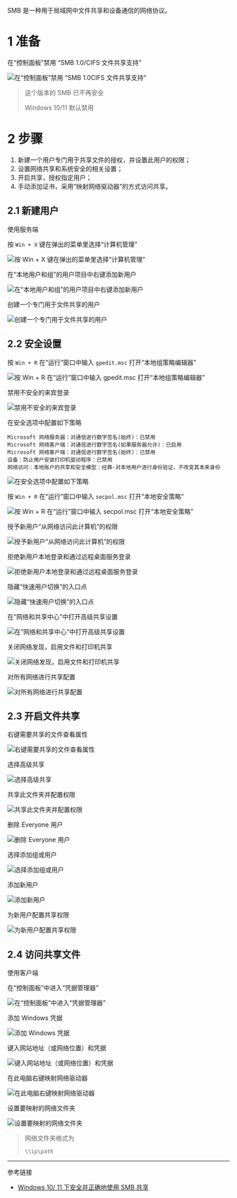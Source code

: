 SMB 是一种用于局域网中文件共享和设备通信的网络协议。

# 1 准备

在“控制面板”禁用 “SMB 1.0/CIFS 文件共享支持”

![在“控制面板”禁用 “SMB 1.0CIFS 文件共享支持”](./../../../../../../images/%E9%85%8D%E7%BD%AE%20SMB%20%E6%96%87%E4%BB%B6%E5%85%B1%E4%BA%AB/%E5%9C%A8%E2%80%9C%E6%8E%A7%E5%88%B6%E9%9D%A2%E6%9D%BF%E2%80%9D%E7%A6%81%E7%94%A8%20%E2%80%9CSMB%201.0CIFS%20%E6%96%87%E4%BB%B6%E5%85%B1%E4%BA%AB%E6%94%AF%E6%8C%81%E2%80%9D.png)

> 这个版本的 SMB 已不再安全
>
> Windows 10/11 默认禁用

# 2 步骤

1. 新建一个用户专门用于共享文件的授权，并设置此用户的权限；
2. 设置网络共享和系统安全的相关设置；
3. 开启共享，授权指定用户；
4. 手动添加证书，采用“映射网络驱动器”的方式访问共享。

## 2.1 新建用户

使用服务端

按 `Win + X` 键在弹出的菜单里选择“计算机管理”

![按 `Win + X` 键在弹出的菜单里选择“计算机管理”](./../../../../../../images/%E9%85%8D%E7%BD%AE%20SMB%20%E6%96%87%E4%BB%B6%E5%85%B1%E4%BA%AB/%E6%8C%89%20%60Win%20+%20X%60%20%E9%94%AE%E5%9C%A8%E5%BC%B9%E5%87%BA%E7%9A%84%E8%8F%9C%E5%8D%95%E9%87%8C%E9%80%89%E6%8B%A9%E2%80%9C%E8%AE%A1%E7%AE%97%E6%9C%BA%E7%AE%A1%E7%90%86%E2%80%9D.png)

在“本地用户和组”的用户项目中右键添加新用户

![在“本地用户和组”的用户项目中右键添加新用户](./../../../../../../images/%E9%85%8D%E7%BD%AE%20SMB%20%E6%96%87%E4%BB%B6%E5%85%B1%E4%BA%AB/%E5%9C%A8%E2%80%9C%E6%9C%AC%E5%9C%B0%E7%94%A8%E6%88%B7%E5%92%8C%E7%BB%84%E2%80%9D%E7%9A%84%E7%94%A8%E6%88%B7%E9%A1%B9%E7%9B%AE%E4%B8%AD%E5%8F%B3%E9%94%AE%E6%B7%BB%E5%8A%A0%E6%96%B0%E7%94%A8%E6%88%B7.png)

创建一个专门用于文件共享的用户

![创建一个专门用于文件共享的用户](./../../../../../../images/%E9%85%8D%E7%BD%AE%20SMB%20%E6%96%87%E4%BB%B6%E5%85%B1%E4%BA%AB/%E5%88%9B%E5%BB%BA%E4%B8%80%E4%B8%AA%E4%B8%93%E9%97%A8%E7%94%A8%E4%BA%8E%E6%96%87%E4%BB%B6%E5%85%B1%E4%BA%AB%E7%9A%84%E7%94%A8%E6%88%B7.png)

## 2.2 安全设置

按 `Win + R` 在“运行”窗口中输入 `gpedit.msc` 打开“本地组策略编辑器”

![按 `Win + R` 在“运行”窗口中输入 `gpedit.msc` 打开“本地组策略编辑器”](./../../../../../../images/%E9%85%8D%E7%BD%AE%20SMB%20%E6%96%87%E4%BB%B6%E5%85%B1%E4%BA%AB/%E6%8C%89%20%60Win%20+%20R%60%20%E5%9C%A8%E2%80%9C%E8%BF%90%E8%A1%8C%E2%80%9D%E7%AA%97%E5%8F%A3%E4%B8%AD%E8%BE%93%E5%85%A5%20%60gpedit.msc%60%20%E6%89%93%E5%BC%80%E2%80%9C%E6%9C%AC%E5%9C%B0%E7%BB%84%E7%AD%96%E7%95%A5%E7%BC%96%E8%BE%91%E5%99%A8%E2%80%9D.png)

禁用不安全的来宾登录

![禁用不安全的来宾登录](./../../../../../../images/%E9%85%8D%E7%BD%AE%20SMB%20%E6%96%87%E4%BB%B6%E5%85%B1%E4%BA%AB/%E7%A6%81%E7%94%A8%E4%B8%8D%E5%AE%89%E5%85%A8%E7%9A%84%E6%9D%A5%E5%AE%BE%E7%99%BB%E5%BD%95.png)

在安全选项中配置如下策略

```
Microsoft 网络服务器：对通信进行数字签名(始终)：已禁用
Microsoft 网络客户端：对通信进行数字签名(如果服务器允许)：已启用
Microsoft 网络客户端：对通信进行数字签名(始终)：已禁用
设备：防止用户安装打印机驱动程序：已禁用
网络访问：本地账户的共享和安全模型：经典-对本地用户进行身份验证，不改变其本来身份
```

![在安全选项中配置如下策略](./../../../../../../images/%E9%85%8D%E7%BD%AE%20SMB%20%E6%96%87%E4%BB%B6%E5%85%B1%E4%BA%AB/%E5%9C%A8%E5%AE%89%E5%85%A8%E9%80%89%E9%A1%B9%E4%B8%AD%E9%85%8D%E7%BD%AE%E5%A6%82%E4%B8%8B%E7%AD%96%E7%95%A5.png)

按 `Win + R` 在“运行”窗口中输入 `secpol.msc` 打开“本地安全策略”

![按 `Win + R` 在“运行”窗口中输入 `secpol.msc` 打开“本地安全策略”](./../../../../../../images/%E9%85%8D%E7%BD%AE%20SMB%20%E6%96%87%E4%BB%B6%E5%85%B1%E4%BA%AB/%E6%8C%89%20%60Win%20+%20R%60%20%E5%9C%A8%E2%80%9C%E8%BF%90%E8%A1%8C%E2%80%9D%E7%AA%97%E5%8F%A3%E4%B8%AD%E8%BE%93%E5%85%A5%20%60secpol.msc%60%20%E6%89%93%E5%BC%80%E2%80%9C%E6%9C%AC%E5%9C%B0%E5%AE%89%E5%85%A8%E7%AD%96%E7%95%A5%E2%80%9D.png)

授予新用户“从网络访问此计算机”的权限

![授予新用户“从网络访问此计算机”的权限](./../../../../../../images/%E9%85%8D%E7%BD%AE%20SMB%20%E6%96%87%E4%BB%B6%E5%85%B1%E4%BA%AB/%E6%8E%88%E4%BA%88%E6%96%B0%E7%94%A8%E6%88%B7%E2%80%9C%E4%BB%8E%E7%BD%91%E7%BB%9C%E8%AE%BF%E9%97%AE%E6%AD%A4%E8%AE%A1%E7%AE%97%E6%9C%BA%E2%80%9D%E7%9A%84%E6%9D%83%E9%99%90.png)

拒绝新用户本地登录和通过远程桌面服务登录

![拒绝新用户本地登录和通过远程桌面服务登录](./../../../../../../images/%E9%85%8D%E7%BD%AE%20SMB%20%E6%96%87%E4%BB%B6%E5%85%B1%E4%BA%AB/%E6%8B%92%E7%BB%9D%E6%96%B0%E7%94%A8%E6%88%B7%E6%9C%AC%E5%9C%B0%E7%99%BB%E5%BD%95%E5%92%8C%E9%80%9A%E8%BF%87%E8%BF%9C%E7%A8%8B%E6%A1%8C%E9%9D%A2%E6%9C%8D%E5%8A%A1%E7%99%BB%E5%BD%95.png)

隐藏“快速用户切换”的入口点

![隐藏“快速用户切换”的入口点](./../../../../../../images/%E9%85%8D%E7%BD%AE%20SMB%20%E6%96%87%E4%BB%B6%E5%85%B1%E4%BA%AB/%E9%9A%90%E8%97%8F%E2%80%9C%E5%BF%AB%E9%80%9F%E7%94%A8%E6%88%B7%E5%88%87%E6%8D%A2%E2%80%9D%E7%9A%84%E5%85%A5%E5%8F%A3%E7%82%B9.png)

在“网络和共享中心”中打开高级共享设置

![在“网络和共享中心”中打开高级共享设置](./../../../../../../images/%E9%85%8D%E7%BD%AE%20SMB%20%E6%96%87%E4%BB%B6%E5%85%B1%E4%BA%AB/%E5%9C%A8%E2%80%9C%E7%BD%91%E7%BB%9C%E5%92%8C%E5%85%B1%E4%BA%AB%E4%B8%AD%E5%BF%83%E2%80%9D%E4%B8%AD%E6%89%93%E5%BC%80%E9%AB%98%E7%BA%A7%E5%85%B1%E4%BA%AB%E8%AE%BE%E7%BD%AE.png)

关闭网络发现，启用文件和打印机共享

![关闭网络发现，启用文件和打印机共享](./../../../../../../images/%E9%85%8D%E7%BD%AE%20SMB%20%E6%96%87%E4%BB%B6%E5%85%B1%E4%BA%AB/%E5%85%B3%E9%97%AD%E7%BD%91%E7%BB%9C%E5%8F%91%E7%8E%B0%EF%BC%8C%E5%90%AF%E7%94%A8%E6%96%87%E4%BB%B6%E5%92%8C%E6%89%93%E5%8D%B0%E6%9C%BA%E5%85%B1%E4%BA%AB.png)

对所有网络进行共享配置

![对所有网络进行共享配置](./../../../../../../images/%E9%85%8D%E7%BD%AE%20SMB%20%E6%96%87%E4%BB%B6%E5%85%B1%E4%BA%AB/%E5%AF%B9%E6%89%80%E6%9C%89%E7%BD%91%E7%BB%9C%E8%BF%9B%E8%A1%8C%E5%85%B1%E4%BA%AB%E9%85%8D%E7%BD%AE.png)

## 2.3 开启文件共享

右键需要共享的文件查看属性

![右键需要共享的文件查看属性](./../../../../../../images/%E9%85%8D%E7%BD%AE%20SMB%20%E6%96%87%E4%BB%B6%E5%85%B1%E4%BA%AB/%E5%8F%B3%E9%94%AE%E9%9C%80%E8%A6%81%E5%85%B1%E4%BA%AB%E7%9A%84%E6%96%87%E4%BB%B6%E6%9F%A5%E7%9C%8B%E5%B1%9E%E6%80%A7.png)

选择高级共享

![选择高级共享](./../../../../../../images/%E9%85%8D%E7%BD%AE%20SMB%20%E6%96%87%E4%BB%B6%E5%85%B1%E4%BA%AB/%E9%80%89%E6%8B%A9%E9%AB%98%E7%BA%A7%E5%85%B1%E4%BA%AB.png)

共享此文件夹并配置权限

![共享此文件夹并配置权限](./../../../../../../images/%E9%85%8D%E7%BD%AE%20SMB%20%E6%96%87%E4%BB%B6%E5%85%B1%E4%BA%AB/%E5%85%B1%E4%BA%AB%E6%AD%A4%E6%96%87%E4%BB%B6%E5%A4%B9%E5%B9%B6%E9%85%8D%E7%BD%AE%E6%9D%83%E9%99%90.png)

删除 Everyone 用户

![删除 Everyone 用户](./../../../../../../images/%E9%85%8D%E7%BD%AE%20SMB%20%E6%96%87%E4%BB%B6%E5%85%B1%E4%BA%AB/%E5%88%A0%E9%99%A4%20Everyone%20%E7%94%A8%E6%88%B7.png)

选择添加组或用户

![选择添加组或用户](./../../../../../../images/%E9%85%8D%E7%BD%AE%20SMB%20%E6%96%87%E4%BB%B6%E5%85%B1%E4%BA%AB/%E9%80%89%E6%8B%A9%E6%B7%BB%E5%8A%A0%E7%BB%84%E6%88%96%E7%94%A8%E6%88%B7.png)

添加新用户

![添加新用户](./../../../../../../images/%E9%85%8D%E7%BD%AE%20SMB%20%E6%96%87%E4%BB%B6%E5%85%B1%E4%BA%AB/%E6%B7%BB%E5%8A%A0%E6%96%B0%E7%94%A8%E6%88%B7.png)

为新用户配置共享权限

![为新用户配置共享权限](./../../../../../../images/%E9%85%8D%E7%BD%AE%20SMB%20%E6%96%87%E4%BB%B6%E5%85%B1%E4%BA%AB/%E4%B8%BA%E6%96%B0%E7%94%A8%E6%88%B7%E9%85%8D%E7%BD%AE%E5%85%B1%E4%BA%AB%E6%9D%83%E9%99%90.png)

## 2.4 访问共享文件

使用客户端

在“控制面板”中进入“凭据管理器”

![在“控制面板”中进入“凭据管理器”](./../../../../../../images/%E9%85%8D%E7%BD%AE%20SMB%20%E6%96%87%E4%BB%B6%E5%85%B1%E4%BA%AB/%E5%9C%A8%E2%80%9C%E6%8E%A7%E5%88%B6%E9%9D%A2%E6%9D%BF%E2%80%9D%E4%B8%AD%E8%BF%9B%E5%85%A5%E2%80%9C%E5%87%AD%E6%8D%AE%E7%AE%A1%E7%90%86%E5%99%A8%E2%80%9D.png)

添加 Windows 凭据

![添加 Windows 凭据](./../../../../../../images/%E9%85%8D%E7%BD%AE%20SMB%20%E6%96%87%E4%BB%B6%E5%85%B1%E4%BA%AB/%E6%B7%BB%E5%8A%A0%20Windows%20%E5%87%AD%E6%8D%AE.png)

键入网站地址（或网络位置）和凭据

![键入网站地址（或网络位置）和凭据](./../../../../../../images/%E9%85%8D%E7%BD%AE%20SMB%20%E6%96%87%E4%BB%B6%E5%85%B1%E4%BA%AB/%E9%94%AE%E5%85%A5%E7%BD%91%E7%AB%99%E5%9C%B0%E5%9D%80%EF%BC%88%E6%88%96%E7%BD%91%E7%BB%9C%E4%BD%8D%E7%BD%AE%EF%BC%89%E5%92%8C%E5%87%AD%E6%8D%AE.png)

在此电脑右键映射网络驱动器

![在此电脑右键映射网络驱动器](./../../../../../../images/%E9%85%8D%E7%BD%AE%20SMB%20%E6%96%87%E4%BB%B6%E5%85%B1%E4%BA%AB/%E5%9C%A8%E6%AD%A4%E7%94%B5%E8%84%91%E5%8F%B3%E9%94%AE%E6%98%A0%E5%B0%84%E7%BD%91%E7%BB%9C%E9%A9%B1%E5%8A%A8%E5%99%A8.png)

设置要映射的网络文件夹

![设置要映射的网络文件夹](./../../../../../../images/%E9%85%8D%E7%BD%AE%20SMB%20%E6%96%87%E4%BB%B6%E5%85%B1%E4%BA%AB/%E8%AE%BE%E7%BD%AE%E8%A6%81%E6%98%A0%E5%B0%84%E7%9A%84%E7%BD%91%E7%BB%9C%E6%96%87%E4%BB%B6%E5%A4%B9.png)

> 网络文件夹格式为
>
> ```
> \\ip\path
> ```

---

参考链接

- [Windows 10/ 11 下安全并正确地使用 SMB 共享](https://post.smzdm.com/p/akxwkxqk/)

